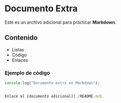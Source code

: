 # Documento Extra

Este es un archivo adicional para practicar **Markdown**.

## Contenido
- Listas
- Código
- Enlaces

### Ejemplo de código
```javascript
console.log("Documento extra en Markdown");


Enlace al [documento adicional](./README.md).

